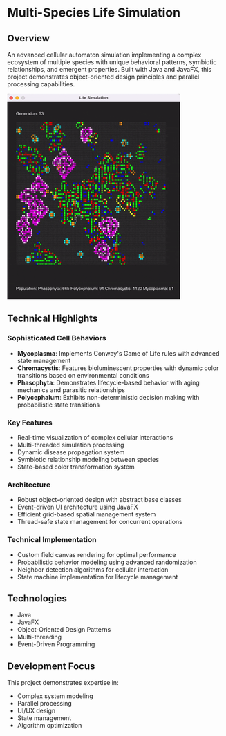 # Multi-Species Life Simulation

## Overview
An advanced cellular automaton simulation implementing a complex ecosystem of multiple species with unique behavioral patterns, symbiotic relationships, and emergent properties. Built with Java and JavaFX, this project demonstrates object-oriented design principles and parallel processing capabilities.

![Life Simulation Demo](demo.gif)

## Technical Highlights

### Sophisticated Cell Behaviors
- **Mycoplasma**: Implements Conway's Game of Life rules with advanced state management
- **Chromacystis**: Features bioluminescent properties with dynamic color transitions based on environmental conditions
- **Phasophyta**: Demonstrates lifecycle-based behavior with aging mechanics and parasitic relationships
- **Polycephalum**: Exhibits non-deterministic decision making with probabilistic state transitions

### Key Features
- Real-time visualization of complex cellular interactions
- Multi-threaded simulation processing
- Dynamic disease propagation system
- Symbiotic relationship modeling between species
- State-based color transformation system

### Architecture
- Robust object-oriented design with abstract base classes
- Event-driven UI architecture using JavaFX
- Efficient grid-based spatial management system
- Thread-safe state management for concurrent operations

### Technical Implementation
- Custom field canvas rendering for optimal performance
- Probabilistic behavior modeling using advanced randomization
- Neighbor detection algorithms for cellular interaction
- State machine implementation for lifecycle management

## Technologies
- Java
- JavaFX
- Object-Oriented Design Patterns
- Multi-threading
- Event-Driven Programming

## Development Focus
This project demonstrates expertise in:
- Complex system modeling
- Parallel processing
- UI/UX design
- State management
- Algorithm optimization